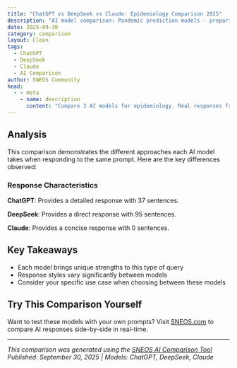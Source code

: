 ```yaml
---
title: "ChatGPT vs DeepSeek vs Claude: Epidemiology Comparison 2025"
description: "AI model comparison: Pandemic prediction models - preparing for the next global outbreak..."
date: 2025-09-30
category: comparison
layout: Clean
tags:
  - ChatGPT
  - DeepSeek
  - Claude
  - AI Comparison
author: SNEOS Community
head:
  - - meta
    - name: description
      content: "Compare 3 AI models for epidemiology. Real responses from ChatGPT, DeepSeek, Claude with detailed analysis."
---
```


<ChatComparison
  title="ChatGPT vs DeepSeek vs Claude: Epidemiology Comparison 2025"
  prompt="Pandemic prediction models - preparing for the next global outbreak"
  :responses='{
    "ChatGPT": "Certainly! Here\u0027s an overview on **Pandemic Prediction Models \u2013 Preparing for the Next Global Outbreak**:\n\n---\n\n# Pandemic Prediction Models: Preparing for the Next Global Outbreak\n\n## Introduction\nPandemics pose significant threats to global health, economies, and societies. The COVID-19 pandemic highlighted the urgent need for robust prediction models that can provide early warnings, inform public health responses, and help allocate resources effectively. Pandemic prediction models use mathematical, statistical, and computational approaches to forecast the emergence, spread, and impact of infectious diseases.\n\n## Importance of Pandemic Prediction Models\n- **Early Warning Systems:** Detect outbreaks before they escalate.\n- **Resource Allocation:** Help governments and organizations distribute medical supplies, vaccines, and healthcare personnel efficiently.\n- **Public Health Interventions:** Inform decisions on social distancing, travel restrictions, and quarantine measures.\n- **Policy Making:** Assist policymakers in balancing health risks with economic impacts.\n\n## Types of Pandemic Prediction Models\n\n### 1. **Epidemiological Models**\n- **SIR/SEIR Models:** Compartmental models categorize populations into Susceptible, Infected, Recovered (and Exposed). These models simulate disease transmission dynamics.\n- **Agent-Based Models (ABM):** Simulate interactions of individual agents to capture heterogeneity in behavior and transmission.\n- **Metapopulation Models:** Consider multiple interconnected populations and travel patterns between them.\n\n### 2. **Statistical and Machine Learning Models**\n- **Time Series Analysis:** Uses historical data to predict future trends.\n- **Regression Models:** Identify key factors influencing disease spread.\n- **Artificial Intelligence and Deep Learning:** Utilize large datasets from social media, mobility patterns, and health records to detect early signals and forecast outbreaks.\n\n### 3. **Genomic Surveillance Models**\n- Track virus mutations and predict potential increases in transmissibility or vaccine escape.\n\n## Data Sources for Prediction Models\n- **Epidemiological Data:** Case counts, hospitalizations, mortality rates.\n- **Mobility Data:** Travel and movement patterns from mobile devices and transportation records.\n- **Environmental Data:** Climate, seasonality, and habitat changes.\n- **Social Media and News:** Sentiment analysis and early outbreak signals.\n- **Healthcare System Data:** Capacity and resource utilization.\n\n## Challenges in Pandemic Prediction\n- **Data Quality and Availability:** Incomplete, delayed, or biased data can reduce model accuracy.\n- **Complex Human Behavior:** Changes in adherence to interventions are hard to predict.\n- **Virus Evolution:** Mutations can alter transmissibility and disease characteristics.\n- **Global Coordination:** Data sharing and standardized methodologies vary across countries.\n\n## Preparing for the Next Outbreak\n- **Investment in Surveillance Systems:** Improved global data collection and sharing.\n- **Integration of Multi-disciplinary Data:** Combine health, environmental, and social data for comprehensive models.\n- **Real-Time Updating:** Models should adapt as new information arises.\n- **Scenario Planning:** Use models to simulate different intervention strategies.\n- **Community Engagement:** Incorporate behavioral insights to improve model assumptions.\n\n## Conclusion\nPandemic prediction models are critical tools for mitigating the impact of future global outbreaks. Enhancing their accuracy and reliability requires an interdisciplinary approach, leveraging advances in data science, epidemiology, and technology, coupled with global cooperation.\n\n---\n\nIf you want, I can also provide specific examples of pandemic prediction models or recent advancements. Would you like me to include that?",
    "DeepSeek": "Of course. This is a critical and complex topic. Preparing for the next global outbreak requires learning from past successes and failures in pandemic modeling. Here\u2019s a comprehensive breakdown of pandemic prediction models and the path forward.\n\n### The Core Purpose: More Than Just \u0022Prediction\u0022\n\nIt\u0027s crucial to understand that these models aren\u0027t crystal balls designed to predict the exact future. Their primary value lies in:\n\n*   **Informing Policy:** Helping governments decide on interventions (lockdowns, travel restrictions, mask mandates).\n*   **Resource Allocation:** Projecting hospital bed, ICU, and ventilator needs.\n*   **Understanding Dynamics:** Illustrating how a pathogen might spread under different conditions.\n*   **Evaluating Scenarios:** Answering \u0022what-if\u0022 questions (e.g., \u0022What if we delay social distancing by two weeks?\u0022).\n\n---\n\n### Key Types of Pandemic Prediction Models\n\nNo single model is perfect. Epidemiologists use a suite of tools, each with strengths and weaknesses.\n\n#### 1. Compartmental Models (SIR and its variants)\nThese are the most common and foundational models. They divide the population into compartments.\n\n*   **Classic SIR Model:**\n    *   **S**usceptible \u2192 **I**nfected \u2192 **R**ecovered\n    *   It uses a set of differential equations to simulate how people move between these states.\n*   **More Realistic Variants (e.g., SEIR):**\n    *   **S**usceptible \u2192 **E**xposed \u2192 **I**nfected \u2192 **R**ecovered\n    *   This adds an \u0022Exposed\u0022 compartment for individuals who are infected but not yet infectious (incorporating an incubation period).\n\n**Strengths:** Relatively simple, computationally inexpensive, great for illustrating core concepts like herd immunity and the impact of the reproduction number (R0).\n**Weaknesses:** Assumes a homogeneous, well-mixed population, which isn\u0027t realistic. Doesn\u0027t account for complex human behavior and networks.\n\n#### 2. Agent-Based Models (ABMs)\nThese are bottom-up, computationally intensive models that simulate the actions and interactions of thousands or millions of individual \u0022agents\u0022 (people).\n\n*   Each agent is programmed with specific attributes: age, location, job, household, and a set of rules (e.g., go to work, go to school, practice social distancing).\n*   The model simulates how disease spreads through the contacts between these agents.\n\n**Strengths:** Highly realistic. Can model complex social networks, targeted interventions (e.g., only closing schools), and heterogeneous populations.\n**Weaknesses:** Extremely data-hungry and computationally expensive. Complexity can make it a \u0022black box,\u0022 where it\u0027s hard to understand why a specific outcome emerged.\n\n#### 3. Statistical and Machine Learning Models\nThese models rely on finding patterns in existing data to make forecasts.\n\n*   **Time-Series Models:** Use past case data to forecast future trends (e.g., ARIMA models).\n*   **Machine Learning Models:** Use a wide array of data (mobility data from phones, weather, search engine trends, social media) to predict outbreak trajectories.\n\n**Strengths:** Can be very accurate for short-term forecasting (1-4 weeks). Can quickly incorporate novel data streams.\n**Weaknesses:** Prone to failure when the situation fundamentally changes (e.g., a new variant emerges or a major policy is enacted). They correlate data but don\u0027t always understand the underlying biological mechanism.\n\n#### 4. Stochastic Models\nThese models incorporate randomness and probability. Instead of producing one deterministic outcome, they run thousands of simulations to generate a range of possible outcomes and their probabilities.\n\n**Strengths:** Acknowledges the inherent randomness in disease spread. Provides a crucial \u0022cone of uncertainty\u0022 around predictions, which is more honest and useful for planners.\n**Weaknesses:** Results can be harder to communicate to the public and policymakers who want a single, clear answer.\n\n---\n\n### Lessons Learned from COVID-19: A Stress Test for Models\n\nThe COVID-19 pandemic was the largest real-world test of these models. Key lessons include:\n\n1.  **Garbage In, Garbage Out:** Models are only as good as their data. Widespread testing shortages and reporting delays created massive data quality issues, crippling early model accuracy.\n2.  **Human Behavior is the Wild Card:** The biggest unknown in any model is how people will react. Panic buying, adherence to mask mandates, and \u0022pandemic fatigue\u0022 are incredibly difficult to model but have a huge impact.\n3.  **Communication is Critical:** Models were often misinterpreted by the media and public. The \u0022cone of uncertainty\u0022 was presented as a failed prediction, leading to a loss of trust. Scientists must get better at communicating uncertainty and the assumptions behind their models.\n4.  **The Need for Ensemble Modeling:** Relying on a single model is dangerous. The best approach is to use an **ensemble**\u2014combining the forecasts of many independent models\u2014which has been proven to be more accurate and robust than any single one.\n5.  **Pathogen Evolution is a Game-Changer:** Models built for the original SARS-CoV-2 virus were rendered obsolete by the Alpha, Delta, and Omicron variants. Future models must be more adaptive and incorporate real-time genomic surveillance.\n\n---\n\n### Preparing for the Next Outbreak: A Roadmap\n\nHere\u2019s what needs to be done to build better prediction and response systems for \u0022Disease X.\u0022\n\n| Area of Focus | Specific Actions |\n| :--- | :--- |\n| **1. Data Foundation** | \u2022 **Invest in Real-Time Surveillance:** Build global systems for faster case reporting, genomic sequencing, and wastewater monitoring. \u003Cbr\u003E \u2022 **Standardize Data:** Create common data formats and sharing agreements across countries and states. \u003Cbr\u003E \u2022 **Protect Privacy:** Develop secure methods (e.g., differential privacy) to use mobility and health data without compromising individual rights. |\n| **2. Model Development** | \u2022 **Build \u0022Plug-and-Play\u0022 Frameworks:** Create model architectures where new pathogen parameters (transmissibility, severity) can be plugged in rapidly. \u003Cbr\u003E \u2022 **Incorporate Behavioral Science:** Integrate insights from social science to better simulate human responses to fear, misinformation, and policy. \u003Cbr\u003E \u2022 **Focus on AI for Early Warning:** Use ML and AI to scour global data (news reports, flight data, animal health) for early signals of a potential outbreak. |\n| **3. Infrastructure \u0026 Cooperation** | \u2022 **Establish Modeling Hubs:** Create a global network of well-funded academic and government modeling centers, similar to the WHO\u0027s Collaborating Centres. \u003Cbr\u003E \u2022 **Pre-establish Trust:** Build relationships between modelers, public health officials, and political leaders *before* a crisis. \u003Cbr\u003E \u2022 **Run Simulations:** Conduct regular \u0022war games\u0022 and tabletop exercises to stress-test models and response plans. |\n| **4. Communication \u0026 Policy** | \u2022 **Train Scientists in Communication:** Teach modelers how to effectively explain uncertainty, assumptions, and the \u0022so what\u0022 of their findings. \u003Cbr\u003E \u2022 **Develop Clear Policy Triggers:** Work with policymakers to define what model outputs would trigger specific actions (e.g., \u0022When ICU capacity is projected to hit 80%, Plan A is enacted\u0022). |\n\n### Conclusion\n\nPandemic prediction models are not about fortune-telling; they are sophisticated tools for managing uncertainty. The goal for the next outbreak is not to create a perfect model, but to build a **resilient system** that integrates robust, real-time data, adaptive multi-model ensembles, and clear communication channels between scientists and decision-makers.\n\nThe preparation done in peacetime\u2014investing in data infrastructure, fostering collaboration, and building trust\u2014will determine our success in the next crisis. The models themselves are just one part of that vital ecosystem.",
    "Claude": "# Pandemic Prediction Models: Preparing for the Next Global Outbreak\n\n## Current Modeling Approaches\n\n### **Epidemiological Models**\n- **SEIR Models** (Susceptible-Exposed-Infected-Recovered)\n  - Track disease progression through populations\n  - Account for incubation periods and recovery rates\n  - Can be adapted for different pathogens\n\n- **Agent-Based Models**\n  - Simulate individual interactions and behaviors\n  - Better capture heterogeneity in populations\n  - Computationally intensive but highly detailed\n\n- **Metapopulation Models**\n  - Track disease spread between connected populations\n  - Incorporate travel patterns and mobility data\n  - Useful for global spread predictions\n\n### **Machine Learning Integration**\n- **Pattern Recognition**: AI systems analyzing disease outbreak patterns\n- **Real-time Data Processing**: Automated surveillance of multiple data streams\n- **Ensemble Modeling**: Combining multiple approaches for better accuracy\n\n## Data Sources and Surveillance\n\n### **Traditional Surveillance**\n- Hospital admission rates\n- Laboratory confirmations\n- Death certificates\n- Healthcare worker reports\n\n### **Digital Disease Detection**\n- **Search Engine Queries**: Google Flu Trends approach\n- **Social Media Monitoring**: Twitter, Facebook health mentions\n- **Mobile Phone Data**: Movement patterns during outbreaks\n- **Wastewater Surveillance**: Viral RNA detection in sewage\n\n### **Environmental Monitoring**\n- Climate data affecting vector-borne diseases\n- Agricultural patterns influencing zoonotic spillover\n- Wildlife population health monitoring\n\n## Key Challenges\n\n### **Technical Limitations**\n- **Data Quality**: Incomplete, biased, or delayed reporting\n- **Model Uncertainty**: Difficulty predicting novel pathogen behavior\n- **Computational Constraints**: Real-time processing of massive datasets\n\n### **Biological Complexity**\n- Pathogen mutation rates\n- Host-pathogen interactions\n- Cross-species transmission dynamics\n- Population immunity variations\n\n### **Social and Behavioral Factors**\n- Policy response variations\n- Public compliance with interventions\n- Economic and cultural considerations\n- Misinformation impact\n\n## Emerging Technologies\n\n### **Genomic Surveillance**\n- **Real-time Sequencing**: Tracking pathogen evolution\n- **Phylogenetic Analysis**: Understanding transmission chains\n- **Variant Detection**: Early warning for concerning mutations\n\n### **Satellite and Remote Sensing**\n- Environmental risk factor monitoring\n- Population movement tracking\n- Agricultural and ecological changes\n\n### **Internet of Things (IoT)**\n- Wearable device health monitoring\n- Smart city sensor networks\n- Connected healthcare devices\n\n## Preparedness Applications\n\n### **Early Warning Systems**\n- **Risk Stratification**: Identifying high-risk regions and populations\n- **Outbreak Detection**: Automated alerts for unusual patterns\n- **Resource Allocation**: Predictive positioning of medical supplies\n\n### **Intervention Planning**\n- **Scenario Modeling**: Testing different response strategies\n- **Vaccine Distribution**: Optimizing allocation strategies\n- **Travel Restrictions**: Evidence-based border controls\n\n### **Public Health Response**\n- **Hospital Capacity Planning**: ICU and ventilator needs\n- **Testing Strategy**: Optimal testing frequency and targeting\n- **Communication**: Risk-appropriate public messaging\n\n## Current Systems and Initiatives\n\n### **Global Networks**\n- **WHO Global Health Observatory**\n- **CDC Global Disease Detection Program**\n- **European Centre for Disease Prevention and Control**\n\n### **Academic and Private Sector**\n- **HealthMap** (Boston Children\u0027s Hospital)\n- **ProMED** (International Society for Infectious Diseases)\n- **Metabiota** commercial risk assessment\n\n### **Government Programs**\n- **PREDICT** (USAID emerging pandemic threats)\n- **Global Health Security Agenda**\n- **Coalition for Epidemic Preparedness Innovations (CEPI)**\n\n## Future Directions\n\n### **Model Improvements**\n- **Multi-scale Integration**: Linking molecular to global scales\n- **Uncertainty Quantification**: Better confidence intervals\n- **Adaptive Learning**: Models that improve with new data\n\n### **Data Enhancement**\n- **Standardized Reporting**: Global surveillance protocols\n- **Privacy-Preserving Analytics**: Secure data sharing methods\n- **Real-time Integration**: Faster data processing pipelines\n\n### **Policy Integration**\n- **Decision Support Tools**: User-friendly interfaces for policymakers\n- **Cost-Benefit Analysis**: Economic modeling of interventions\n- **Equity Considerations**: Ensuring fair resource distribution\n\n## Ethical and Practical Considerations\n\n### **Privacy and Surveillance**\n-"
  }'
  published-date="11:50"
/>

## Analysis

This comparison demonstrates the different approaches each AI model takes when responding to the same prompt. Here are the key differences observed:

### Response Characteristics

**ChatGPT**: Provides a detailed response with 37 sentences. 

**DeepSeek**: Provides a direct response with 95 sentences. 

**Claude**: Provides a concise response with 0 sentences. 

## Key Takeaways

- Each model brings unique strengths to this type of query
- Response styles vary significantly between models
- Consider your specific use case when choosing between these models

## Try This Comparison Yourself

Want to test these models with your own prompts? Visit [SNEOS.com](https://sneos.com) to compare AI responses side-by-side in real-time.

---

*This comparison was generated using the [SNEOS AI Comparison Tool](https://sneos.com)*
*Published: September 30, 2025 | Models: ChatGPT, DeepSeek, Claude*
